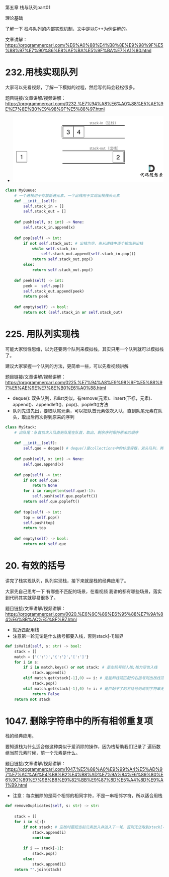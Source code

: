  第五章 栈与队列part01

理论基础 

了解一下 栈与队列的内部实现机制，文中是以C++为例讲解的。 

文章讲解：https://programmercarl.com/%E6%A0%88%E4%B8%8E%E9%98%9F%E5%88%97%E7%90%86%E8%AE%BA%E5%9F%BA%E7%A1%80.html   

# 232.用栈实现队列 

大家可以先看视频，了解一下模拟的过程，然后写代码会轻松很多。

题目链接/文章讲解/视频讲解：https://programmercarl.com/0232.%E7%94%A8%E6%A0%88%E5%AE%9E%E7%8E%B0%E9%98%9F%E5%88%97.html   

- ![alt text](image-2.png)

```Python
class MyQueue:
    # 一个进栈用于存放新进元素，一个出栈用于实现出栈栈头元素
    def __init__(self):
        self.stack_in = []
        self.stack_out = []

    def push(self, x: int) -> None:
        self.stack_in.append(x)

    def pop(self) -> int:
        if not self.stack_out: # 出栈为空，先从进栈中逐个输出到出栈
            while self.stack_in:
                self.stack_out.append(self.stack_in.pop())
            return self.stack_out.pop()
        else:
            return self.stack_out.pop()

    def peek(self) -> int:
        peek =  self.pop()
        self.stack_out.append(peek)
        return peek 

    def empty(self) -> bool:
        return not (self.stack_in or self.stack_out)
```
# 225. 用队列实现栈 

可能大家惯性思维，以为还要两个队列来模拟栈，其实只用一个队列就可以模拟栈了。 

建议大家掌握一个队列的方法，更简单一些，可以先看视频讲解

题目链接/文章讲解/视频讲解：https://programmercarl.com/0225.%E7%94%A8%E9%98%9F%E5%88%97%E5%AE%9E%E7%8E%B0%E6%A0%88.html  

- deque(): 双头队列，和list类似，有remove(元素)、insert(下标，元素)、append()、appendleft()、pop()、popleft()方法
- 队列先进先出，要取队尾元素，可以把队首元素依次入队，直到队尾元素在队头，取出后再次得到原来的序列

```Python
class MyStack:
    # 出队尾：队首依次入队直到队尾在队首，取出，剩余序列保持原来的顺序

    def __init__(self):
        self.que = deque() # deque()是collections中的标准容器，双头队列，两头都有内置操作方法
        
    def push(self, x: int) -> None:
        self.que.append(x)
        
    def pop(self) -> int:
        if not self.que:
            return None
        for i in range(len(self.que)-1):
            self.push(self.que.popleft())
        return self.que.popleft()

    def top(self) -> int:
        top = self.pop()
        self.push(top)
        return top

    def empty(self) -> bool:
        return not self.que
```

# 20. 有效的括号 

讲完了栈实现队列，队列实现栈，接下来就是栈的经典应用了。 

大家先自己思考一下 有哪些不匹配的场景，在看视频 我讲的都有哪些场景，落实到代码其实就容易很多了。

题目链接/文章讲解/视频讲解：https://programmercarl.com/0020.%E6%9C%89%E6%95%88%E7%9A%84%E6%8B%AC%E5%8F%B7.html  

- 就近匹配用栈
- 注意第一轮无论是什么括号都要入栈，否则stack[-1]越界

```Python
def isValid(self, s: str) -> bool:
    stack = []
    match = {'(':')','{':'}','[':']'}
    for i in s:
        if i in match.keys() or not stack: # 是左括号则入栈;栈为空也入栈
            stack.append(i)
        elif match.get(stack[-1],0) == i: # 是能和栈顶匹配的右括号则出栈栈顶
            stack.pop()
        elif match.get(stack[-1],0) != i: # 是匹配不了的右括号则说明字符串无效
            return False
    return not stack
```



# 1047. 删除字符串中的所有相邻重复项 

栈的经典应用。 

要知道栈为什么适合做这种类似于爱消除的操作，因为栈帮助我们记录了 遍历数组当前元素时候，前一个元素是什么。

题目链接/文章讲解/视频讲解：https://programmercarl.com/1047.%E5%88%A0%E9%99%A4%E5%AD%97%E7%AC%A6%E4%B8%B2%E4%B8%AD%E7%9A%84%E6%89%80%E6%9C%89%E7%9B%B8%E9%82%BB%E9%87%8D%E5%A4%8D%E9%A1%B9.html  

- 注意：每次删除的是两个相邻的相同字符，不是一串相邻字符，所以适合用栈
  

```Python
def removeDuplicates(self, s: str) -> str:  
    
    stack = []
    for i in s[:]:
        if not stack: # 空栈时要把当前元素放入并进入下一轮，否则无法取到stack[-1]
            stack.append(i)
            continue
        
        if i == stack[-1]:
            stack.pop()
        else:
            stack.append(i)
    return "".join(stack)
```



